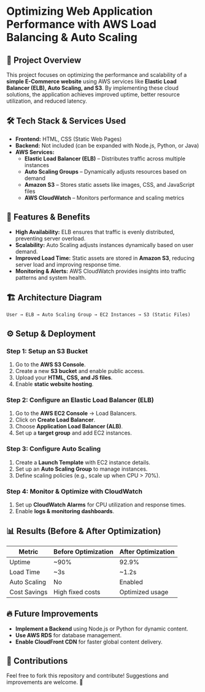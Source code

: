 # Optimizing Web Application Performance with AWS Load Balancing & Auto Scaling

## 📌 Project Overview
This project focuses on optimizing the performance and scalability of a **simple E-Commerce website** using AWS services like **Elastic Load Balancer (ELB), Auto Scaling, and S3**. By implementing these cloud solutions, the application achieves improved uptime, better resource utilization, and reduced latency.

## 🛠 Tech Stack & Services Used
- **Frontend:** HTML, CSS (Static Web Pages)
- **Backend:** Not included (can be expanded with Node.js, Python, or Java)
- **AWS Services:**
  - **Elastic Load Balancer (ELB)** – Distributes traffic across multiple instances
  - **Auto Scaling Groups** – Dynamically adjusts resources based on demand
  - **Amazon S3** – Stores static assets like images, CSS, and JavaScript files
  - **AWS CloudWatch** – Monitors performance and scaling metrics

## 🚀 Features & Benefits
- **High Availability:** ELB ensures that traffic is evenly distributed, preventing server overload.
- **Scalability:** Auto Scaling adjusts instances dynamically based on user demand.
- **Improved Load Time:** Static assets are stored in **Amazon S3**, reducing server load and improving response time.
- **Monitoring & Alerts:** AWS CloudWatch provides insights into traffic patterns and system health.

## 🏗 Architecture Diagram
```
User → ELB → Auto Scaling Group → EC2 Instances → S3 (Static Files)
```

## ⚙️ Setup & Deployment
### **Step 1: Setup an S3 Bucket**
1. Go to the **AWS S3 Console**.
2. Create a new **S3 bucket** and enable public access.
3. Upload your **HTML, CSS, and JS files**.
4. Enable **static website hosting**.

### **Step 2: Configure an Elastic Load Balancer (ELB)**
1. Go to the **AWS EC2 Console** → Load Balancers.
2. Click on **Create Load Balancer**.
3. Choose **Application Load Balancer (ALB)**.
4. Set up a **target group** and add EC2 instances.

### **Step 3: Configure Auto Scaling**
1. Create a **Launch Template** with EC2 instance details.
2. Set up an **Auto Scaling Group** to manage instances.
3. Define scaling policies (e.g., scale up when CPU > 70%).

### **Step 4: Monitor & Optimize with CloudWatch**
1. Set up **CloudWatch Alarms** for CPU utilization and response times.
2. Enable **logs & monitoring dashboards**.

## 📊 Results (Before & After Optimization)
| Metric          | Before Optimization | After Optimization |
|---------------|-------------------|----------------|
| Uptime        | ~90%              | 92.9%          |
| Load Time     | ~3s               | ~1.2s          |
| Auto Scaling  | No                 | Enabled        |
| Cost Savings  | High fixed costs   | Optimized usage |

## 🔥 Future Improvements
- **Implement a Backend** using Node.js or Python for dynamic content.
- **Use AWS RDS** for database management.
- **Enable CloudFront CDN** for faster global content delivery.

## 🤝 Contributions
Feel free to fork this repository and contribute! Suggestions and improvements are welcome. 🚀



